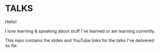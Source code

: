 # TALKS

Hello!

I love learning & speaking about stuff I've learned or am learning currently.

This repo contains the slides and YouTube links for the talks I've delivered so far.
